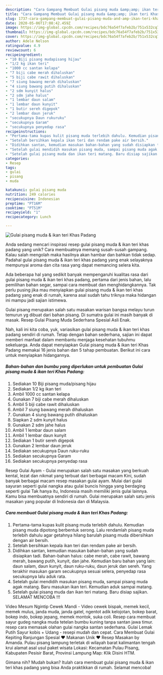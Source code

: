 ```yaml
---
description: "Cara Gampang Membuat Gulai pisang muda &amp;amp; ikan teri Khas Padang yang Bikin Ngiler"
title: "Cara Gampang Membuat Gulai pisang muda &amp;amp; ikan teri Khas Padang yang Bikin Ngiler"
slug: 1737-cara-gampang-membuat-gulai-pisang-muda-and-amp-ikan-teri-khas-padang-yang-bikin-ngiler
date: 2020-05-06T17:08:42.459Z
image: https://img-global.cpcdn.com/recipes/bdc76a54f7afeb2b/751x532cq70/gulai-pisang-muda-ikan-teri-khas-padang-foto-resep-utama.jpg
thumbnail: https://img-global.cpcdn.com/recipes/bdc76a54f7afeb2b/751x532cq70/gulai-pisang-muda-ikan-teri-khas-padang-foto-resep-utama.jpg
cover: https://img-global.cpcdn.com/recipes/bdc76a54f7afeb2b/751x532cq70/gulai-pisang-muda-ikan-teri-khas-padang-foto-resep-utama.jpg
author: Adele Nelson
ratingvalue: 4.9
reviewcount: 6
recipeingredient:
- "10 Biji pisang mudapisang hijau"
- "1/2 kg ikan teri"
- "1000 cc santan kelapa"
- "7 biji cabe merah dihaluskan"
- "5 biji cabe rawit dihaluskan"
- "7 siung bawang merah dihaluskan"
- "4 siung bawang putih dihaluskan"
- "2 sdm kunyit halus"
- "2 sdm jahe halus"
- "1 lembar daun salam"
- "1 lembar daun kunyit"
- "1 butir sereh digepok"
- "2 lembar daun jeruk"
- "secukupnya Daun rukuruku"
- "secukupnya Garam"
- "secukupnya penyedap rasa"
recipeinstructions:
- "Pertama-tama kupas kulit pisang muda terlebih dahulu. Kemudian pisang muda dipotong berbentuk serong. Lalu rendamlah pisang muda terlebih dahulu agar getahnya hilang barulah pisang muda dibersihkan dengan air bersih."
- "Setelah bersihkan kepala ikan teri dan rendam pake air bersih."
- "Didihkan santan, kemudian masukan bahan-bahan yang sudah disiapkan tadi. Bahan-bahan halus: cabe merah, cabe rawit, bawang merah, bawang putih, kunyit, dan jahe. Kemudian baru bahan yang lain: daun salam, daun kunyit, daun ruku-ruku, daun jeruk dan sereh. Yang terakhir masukan garam secukupnya sesuai selera, penyedap rasa secukupnya lalu aduk rata."
- "Setelah gulai mendidih masukan pisang muda, sampai pisang muda agak matang. Baru masukan ikan teri. Kemudian aduk sampai matang."
- "Setelah gulai pisang muda dan ikan teri matang. Baru disiap sajikan. SELAMAT MENCOBA !!!"
categories:
- Resep
tags:
- gulai
- pisang
- muda

katakunci: gulai pisang muda 
nutrition: 249 calories
recipecuisine: Indonesian
preptime: "PT16M"
cooktime: "PT51M"
recipeyield: "1"
recipecategory: Lunch

---
```



![Gulai pisang muda &amp; ikan teri Khas Padang](https://img-global.cpcdn.com/recipes/bdc76a54f7afeb2b/751x532cq70/gulai-pisang-muda-ikan-teri-khas-padang-foto-resep-utama.jpg)

Anda sedang mencari inspirasi resep gulai pisang muda &amp; ikan teri khas padang yang unik? Cara membuatnya memang susah-susah gampang. Kalau salah mengolah maka hasilnya akan hambar dan bahkan tidak sedap. Padahal gulai pisang muda &amp; ikan teri khas padang yang enak selayaknya mempunyai aroma dan cita rasa yang dapat memancing selera kita.

Ada beberapa hal yang sedikit banyak mempengaruhi kualitas rasa dari gulai pisang muda &amp; ikan teri khas padang, pertama dari jenis bahan, lalu pemilihan bahan segar, sampai cara membuat dan menghidangkannya. Tak perlu pusing jika mau menyiapkan gulai pisang muda &amp; ikan teri khas padang yang enak di rumah, karena asal sudah tahu triknya maka hidangan ini mampu jadi sajian istimewa.

Gulai pisang merupakan salah satu masakan warisan bangsa melayu turun temurun yg dibuat dari bahan pisang. Di sumatra gulai ini masih banyak di masak. Resep Gulai Pisang Muda Sederhana Spesial Asli Enak.


Nah, kali ini kita coba, yuk, variasikan gulai pisang muda &amp; ikan teri khas padang sendiri di rumah. Tetap dengan bahan sederhana, sajian ini dapat memberi manfaat dalam membantu menjaga kesehatan tubuhmu sekeluarga. Anda dapat menyiapkan Gulai pisang muda &amp; ikan teri Khas Padang memakai 16 jenis bahan dan 5 tahap pembuatan. Berikut ini cara untuk menyiapkan hidangannya.

<!--inarticleads1-->

##### Bahan-bahan dan bumbu yang diperlukan untuk pembuatan Gulai pisang muda &amp; ikan teri Khas Padang:

1. Sediakan 10 Biji pisang muda/pisang hijau
1. Sediakan 1/2 kg ikan teri
1. Ambil 1000 cc santan kelapa
1. Gunakan 7 biji cabe merah dihaluskan
1. Ambil 5 biji cabe rawit dihaluskan
1. Ambil 7 siung bawang merah dihaluskan
1. Gunakan 4 siung bawang putih dihaluskan
1. Siapkan 2 sdm kunyit halus
1. Gunakan 2 sdm jahe halus
1. Ambil 1 lembar daun salam
1. Ambil 1 lembar daun kunyit
1. Sediakan 1 butir sereh digepok
1. Gunakan 2 lembar daun jeruk
1. Sediakan secukupnya Daun ruku-ruku
1. Sediakan secukupnya Garam
1. Sediakan secukupnya penyedap rasa


Resep Gulai Ayam - Gulai merupakan salah satu masakan yang berkuah kental, lezat dan nikmat yang terbuat dari berbagai macam Kini, sudah banyak berbagai macam resep masakan gulai ayam. Mulai dari gulai sayuran seperti gulai nangka atau gulai buncis hingga yang berdaging seperti gulai Tak hanya itu, Indonesia masih memiliki jenis gulai lainnya. Kamu bisa membuatnya sendiri di rumah. Gulai merupakan salah satu jenis masakan yang popular di Indonesia dan di Malaysia. 

<!--inarticleads2-->

##### Cara membuat Gulai pisang muda &amp; ikan teri Khas Padang:

1. Pertama-tama kupas kulit pisang muda terlebih dahulu. Kemudian pisang muda dipotong berbentuk serong. Lalu rendamlah pisang muda terlebih dahulu agar getahnya hilang barulah pisang muda dibersihkan dengan air bersih.
1. Setelah bersihkan kepala ikan teri dan rendam pake air bersih.
1. Didihkan santan, kemudian masukan bahan-bahan yang sudah disiapkan tadi. Bahan-bahan halus: cabe merah, cabe rawit, bawang merah, bawang putih, kunyit, dan jahe. Kemudian baru bahan yang lain: daun salam, daun kunyit, daun ruku-ruku, daun jeruk dan sereh. Yang terakhir masukan garam secukupnya sesuai selera, penyedap rasa secukupnya lalu aduk rata.
1. Setelah gulai mendidih masukan pisang muda, sampai pisang muda agak matang. Baru masukan ikan teri. Kemudian aduk sampai matang.
1. Setelah gulai pisang muda dan ikan teri matang. Baru disiap sajikan. SELAMAT MENCOBA !!!


Video Mesum Ngintip Cewek Mandi - Video cewek bispak, memek kecil, memek mulus, janda muda, janda gatel, ngentot adik kelojotan, bokep barat, bokep indo, bokep jepang, memek montok, suka coli. Resep cara membuat sayur gudeg nangka muda tetelan bumbu kuning tanpa santan jawa timur. resep cara memasak olahan gulai nangka santan sederhana. Gulai Lemak Putih Sayur kobis + Udang - resepi mudah dan cepat. Cara Membuat Gulai Kepiting Ranjungan Spesial ❤ Makanan Unik ❤ Resep Masakan by Amanda. Pulau pisang lampung terletak di wilayah barat kalimantan tengah krui alamat asal usul paket wisata Lokasi: Kecamatan Pulau Pisang, Kabupaten Pesisir Barat, Provinsi Lampung Map: Klik Disini HTM. 

Gimana nih? Mudah bukan? Itulah cara membuat gulai pisang muda &amp; ikan teri khas padang yang bisa Anda praktikkan di rumah. Selamat mencoba!
